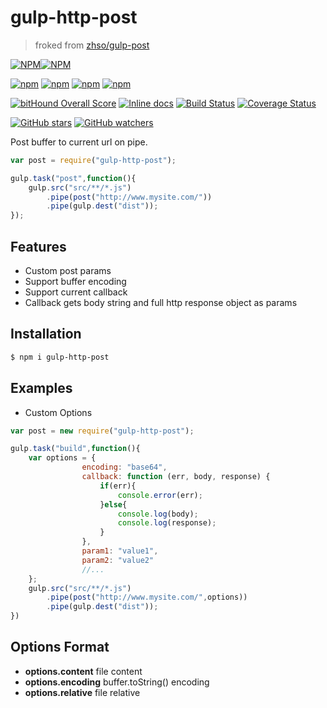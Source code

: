 # gulp-http-post 
> froked from [zhso/gulp-post](https://github.com/zhso/gulp-post)

[![NPM](https://nodei.co/npm/gulp-http-post.png?downloads=true&downloadRank=true&stars=true)][npm-url][![NPM](https://nodei.co/npm-dl/gulp-http-post.png?height=3&months=6)][npm-url]

[![npm](https://img.shields.io/npm/v/gulp-http-post.svg)][npm-url] [![npm](https://img.shields.io/npm/dm/gulp-http-post.svg)][npm-url] [![npm](https://david-dm.org/gjurgens/gulp-http-post.svg)][npm-url] [![npm](https://img.shields.io/npm/l/gulp-http-post.svg)][npm-url]

[![bitHound Overall Score](https://www.bithound.io/github/gjurgens/gulp-http-post/badges/score.svg)](https://www.bithound.io/github/gjurgens/gulp-http-post) [![Inline docs](http://inch-ci.org/github/gjurgens/gulp-http-post.svg?branch=master)](http://inch-ci.org/github/gjurgens/gulp-http-post) [![Build Status](https://travis-ci.org/gjurgens/gulp-http-post.svg?branch=master)](https://travis-ci.org/gjurgens/gulp-http-post) [![Coverage Status](https://coveralls.io/repos/github/gjurgens/gulp-http-post/badge.svg?branch=master)](https://coveralls.io/github/gjurgens/gulp-http-post?branch=master)

[![GitHub stars](https://img.shields.io/github/stars/gjurgens/gulp-http-post.svg?style=social&label=Star)](https://github.com/gjurgens/gulp-http-post/stargazers) [![GitHub watchers](https://img.shields.io/github/watchers/gjurgens/gulp-http-post.svg?style=social&label=Watch)](https://github.com/gjurgens/gulp-http-post/subscription)

[npm-url]: https://npmjs.org/package/gulp-http-post
Post buffer to current url on pipe.

```js
var post = require("gulp-http-post");

gulp.task("post",function(){
    gulp.src("src/**/*.js")
        .pipe(post("http://www.mysite.com/"))
        .pipe(gulp.dest("dist"));
});
```

## Features

* Custom post params
* Support buffer encoding
* Support current callback
* Callback gets body string and full http response object as params

## Installation

```bash
$ npm i gulp-http-post
```

## Examples

* Custom Options

```js
var post = new require("gulp-http-post");

gulp.task("build",function(){
    var options = {
                encoding: "base64",
                callback: function (err, body, response) {
                    if(err){
                        console.error(err);
                    }else{
                        console.log(body);
                        console.log(response);
                    }
                },
                param1: "value1",
                param2: "value2"
                //...
    };
    gulp.src("src/**/*.js")
        .pipe(post("http://www.mysite.com/",options))
        .pipe(gulp.dest("dist"));
})
```

## Options Format

* **options.content** file content
* **options.encoding** buffer.toString() encoding
* **options.relative** file relative